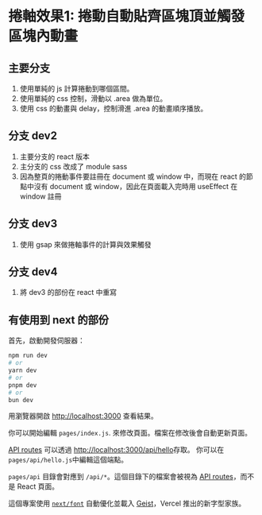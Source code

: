 # 捲軸效果1: 捲動自動貼齊區塊頂並觸發區塊內動畫

## 主要分支
1. 使用單純的 js 計算捲動到哪個區間。
2. 使用單純的 css 控制，滑動以 .area 做為單位。
3. 使用 css 的動畫與 delay，控制滑進 .area 的動畫順序播放。

## 分支 dev2
1. 主要分支的 react 版本
2. 主分支的 css 改成了 module sass
3. 因為整頁的捲動事件要註冊在 document 或 window 中，而現在 react 的節點中沒有 document 或 window，因此在頁面載入完時用 useEffect 在 window 註冊

## 分支 dev3
1. 使用 gsap 來做捲軸事件的計算與效果觸發

## 分支 dev4
1. 將 dev3 的部份在 react 中重寫

## 有使用到 next 的部份

首先，啟動開發伺服器：

```bash
npm run dev
# or
yarn dev
# or
pnpm dev
# or
bun dev
```

用瀏覽器開啟 [http://localhost:3000](http://localhost:3000) 查看結果。

你可以開始編輯 `pages/index.js`. 來修改頁面。檔案在修改後會自動更新頁面。

[API routes](https://nextjs.org/docs/pages/building-your-application/routing/api-routes) 可以透過 [http://localhost:3000/api/hello](http://localhost:3000/api/hello)存取。 你可以在`pages/api/hello.js`中編輯這個端點。

`pages/api` 目錄會對應到  `/api/*`。這個目錄下的檔案會被視為 [API routes](https://nextjs.org/docs/pages/building-your-application/routing/api-routes)，而不是 React 頁面。

這個專案使用 [`next/font`](https://nextjs.org/docs/pages/building-your-application/optimizing/fonts) 自動優化並載入 [Geist](https://vercel.com/font)，Vercel 推出的新字型家族。